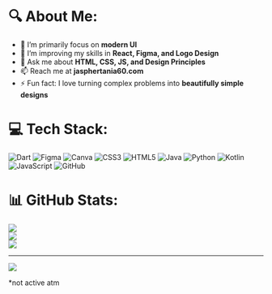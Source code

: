# 🔍 About Me:
- 🔭 I’m primarily focus on **modern UI**<be>
- 🌱 I’m improving my skills in **React, Figma, and Logo Design**<be>
- 💬 Ask me about **HTML, CSS, JS, and Design Principles**<be>
- 📫 Reach me at **jasphertania60.com**<br>
- ⚡ Fun fact: I love turning complex problems into **beautifully simple designs**


# 💻 Tech Stack:
![Dart](https://img.shields.io/badge/dart-%230175C2.svg?style=for-the-badge&logo=dart&logoColor=white) ![Figma](https://img.shields.io/badge/figma-%23F24E1E.svg?style=for-the-badge&logo=figma&logoColor=white) ![Canva](https://img.shields.io/badge/Canva-%2300C4CC.svg?style=for-the-badge&logo=Canva&logoColor=white) ![CSS3](https://img.shields.io/badge/css3-%231572B6.svg?style=for-the-badge&logo=css3&logoColor=white) ![HTML5](https://img.shields.io/badge/html5-%23E34F26.svg?style=for-the-badge&logo=html5&logoColor=white) ![Java](https://img.shields.io/badge/java-%23ED8B00.svg?style=for-the-badge&logo=openjdk&logoColor=white) ![Python](https://img.shields.io/badge/python-3670A0?style=for-the-badge&logo=python&logoColor=ffdd54) ![Kotlin](https://img.shields.io/badge/kotlin-%237F52FF.svg?style=for-the-badge&logo=kotlin&logoColor=white) ![JavaScript](https://img.shields.io/badge/javascript-%23323330.svg?style=for-the-badge&logo=javascript&logoColor=%23F7DF1E) ![GitHub](https://img.shields.io/badge/github-%23121011.svg?style=for-the-badge&logo=github&logoColor=white)

# 📊 GitHub Stats:
![](https://github-readme-stats.vercel.app/api?username=Jaspherr&theme=dark&hide_border=false&include_all_commits=false&count_private=false)<br/>
![](https://nirzak-streak-stats.vercel.app/?user=Jaspherr&theme=dark&hide_border=false)<br/>
![](https://github-readme-stats.vercel.app/api/top-langs/?username=Jaspherr&theme=dark&hide_border=false&include_all_commits=false&count_private=false&layout=compact)

---
[![](https://visitcount.itsvg.in/api?id=Jaspherr&icon=0&color=0)](https://visitcount.itsvg.in)

*not active atm

<!-- Proudly created with GPRM ( https://gprm.itsvg.in ) -->
